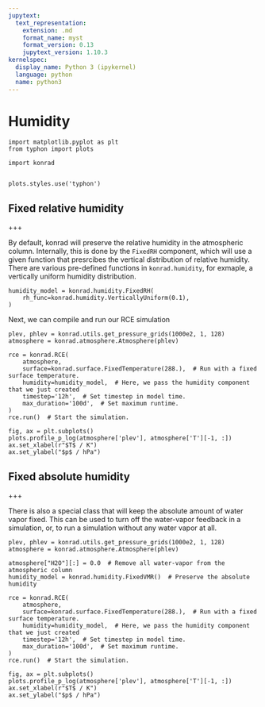 ```yaml
---
jupytext:
  text_representation:
    extension: .md
    format_name: myst
    format_version: 0.13
    jupytext_version: 1.10.3
kernelspec:
  display_name: Python 3 (ipykernel)
  language: python
  name: python3
---
```


# Humidity

```{code-cell} ipython3
import matplotlib.pyplot as plt
from typhon import plots

import konrad


plots.styles.use('typhon')
```

## Fixed relative humidity

+++

By default, konrad will preserve the relative humidity in the atmospheric column.
Internally, this is done by the `FixedRH` component, which will use a given function that presrcibes the vertical distribution of relative humidity.
There are various pre-defined functions in `konrad.humidity`, for exmaple, a vertically uniform humidity distribution.

```{code-cell} ipython3
humidity_model = konrad.humidity.FixedRH(
    rh_func=konrad.humidity.VerticallyUniform(0.1),
)
```

Next, we can compile and run our RCE simulation

```{code-cell} ipython3
plev, phlev = konrad.utils.get_pressure_grids(1000e2, 1, 128)
atmosphere = konrad.atmosphere.Atmosphere(phlev)

rce = konrad.RCE(
    atmosphere,
    surface=konrad.surface.FixedTemperature(288.),  # Run with a fixed surface temperature.
    humidity=humidity_model,  # Here, we pass the humidity component that we just created
    timestep='12h',  # Set timestep in model time.
    max_duration='100d',  # Set maximum runtime.
)
rce.run()  # Start the simulation.

fig, ax = plt.subplots()
plots.profile_p_log(atmosphere['plev'], atmosphere['T'][-1, :])
ax.set_xlabel(r"$T$ / K")
ax.set_ylabel("$p$ / hPa")
```

## Fixed absolute humidity

+++

There is also a special class that will keep the absolute amount of water vapor fixed. This can be used to turn off the water-vapor feedback in a simulation, or, to run a simulation without any water vapor at all.

```{code-cell} ipython3
plev, phlev = konrad.utils.get_pressure_grids(1000e2, 1, 128)
atmosphere = konrad.atmosphere.Atmosphere(phlev)

atmosphere["H2O"][:] = 0.0  # Remove all water-vapor from the atmospheric column
humidity_model = konrad.humidity.FixedVMR()  # Preserve the absolute humidity

rce = konrad.RCE(
    atmosphere,
    surface=konrad.surface.FixedTemperature(288.),  # Run with a fixed surface temperature.
    humidity=humidity_model,  # Here, we pass the humidity component that we just created
    timestep='12h',  # Set timestep in model time.
    max_duration='100d',  # Set maximum runtime.
)
rce.run()  # Start the simulation.

fig, ax = plt.subplots()
plots.profile_p_log(atmosphere['plev'], atmosphere['T'][-1, :])
ax.set_xlabel(r"$T$ / K")
ax.set_ylabel("$p$ / hPa")
```
